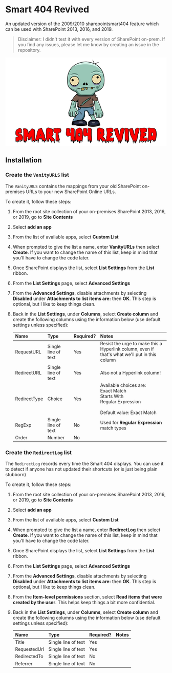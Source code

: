 # Smart 404 Revived

An updated version of the 2009/2010 sharepointsmart404 feature which can be used with SharePoint 2013, 2016, and 2019.

> Disclaimer: I didn't test it with every version of SharePoint on-prem. If you find any issues, please let me know by creating an issue in the repository.

![Smart 404 Revived](./assets/Smart404Title.png)

## Installation

### Create the `VanityURLS` list

The `VanityURLS` contains the mappings from your old SharePoint on-premises URLs to your new SharePoint Online URLs.

To create it, follow these steps:

1. From the root site collection of your on-premises SharePoint 2013, 2016, or 2019, go to **Site Contents**
2. Select **add an app**
3. From the list of available apps, select **Custom List**
4. When prompted to give the list a name, enter **VanityURLs** then select **Create**. If you want to change the name of this list, keep in mind that you'll have to change the code later.
5. Once SharePoint displays the list, select **List Settings** from the **List** ribbon.
6. From the **List Settings** page, select **Advanced Settings**
7. From the **Advanced Settings**, disable attachments by selecting **Disabled** under **Attachments to list items are:** then **OK**. This step is optional, but I like to keep things clean.
8. Back in the **List Settings**, under **Columns**, select **Create column** and create the following columns using the information below (use default settings unless specified):

    Name|Type|Required?|Notes
    ---|---|---|--
    RequestURL|Single line of text|Yes|Resist the urge to make this a Hyperlink column, even if that's what we'll put in this column
    RedirectURL|Single line of text|Yes|Also not a Hyperlink column!
    RedirectType|Choice|Yes|Available choices are:<br/>Exact Match<br/>Starts With<br/>Regular Expression<br/><br/>Default value: Exact Match
    RegExp|Single line of text|No|Used for **Regular Expression** match types
    Order|Number|No|
    
### Create the `RedirectLog` list

The `RedirectLog` records every time the Smart 404 displays. You can use it to detect if anyone has not updated their shortcuts (or is just being plain stubborn)

To create it, follow these steps:

1. From the root site collection of your on-premises SharePoint 2013, 2016, or 2019, go to **Site Contents**
2. Select **add an app**
3. From the list of available apps, select **Custom List**
4. When prompted to give the list a name, enter **RedirectLog** then select **Create**. If you want to change the name of this list, keep in mind that you'll have to change the code later.
5. Once SharePoint displays the list, select **List Settings** from the **List** ribbon.
6. From the **List Settings** page, select **Advanced Settings**
7. From the **Advanced Settings**, disable attachments by selecting **Disabled** under **Attachments to list items are:** then **OK**. This step is optional, but I like to keep things clean.
8. From the **Item-level permissions** section, select **Read items that were created by the user**. This helps keep things a bit more confidential.
9. Back in the **List Settings**, under **Columns**, select **Create column** and create the following columns using the information below (use default settings unless specified):

    Name|Type|Required?|Notes
    ---|---|---|--
    Title|Single line of text|Yes|
    RequestedUrl|Single line of text|Yes|
    RedirectedTo|Single line of text|No|
    Referrer|Single line of text|No|
    